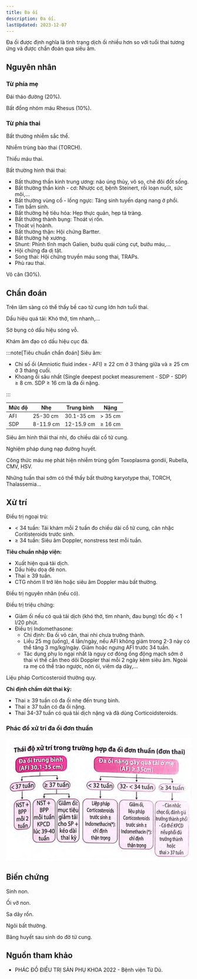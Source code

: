 ```yaml
---
title: Đa ối
description: Đa ối.
lastUpdated: 2023-12-07
---
```


Đa ối được định nghĩa là tình trạng dịch ối nhiều hơn so với tuổi thai tương ứng và được chẩn đoán qua siêu âm.

## Nguyên nhân

### Từ phía mẹ

Đái tháo đường (20%).

Bất đồng nhóm máu Rhesus (10%).

### Từ phía thai

Bất thường nhiễm sắc thể.

Nhiễm trùng bào thai (TORCH).

Thiếu máu thai.

Bất thường hình thái thai:

- Bất thường thần kinh trung ương: não úng thủy, vô sọ, chẻ đôi đốt sống.
- Bất thường thần kinh - cơ: Nhược cơ, bệnh Steinert, rối loạn nuốt, sức môi,...
- Bất thường vùng cổ - lồng ngực: Tăng sinh tuyến dạng nang ở phổi.
- Tim bẩm sinh.
- Bất thường hệ tiêu hóa: Hẹp thực quản, hẹp tá tràng.
- Bất thường thành bụng: Thoát vị rốn.
- Thoát vị hoành.
- Bất thường thận: Hội chứng Bartter.
- Bất thường hệ xương.
- Shunt: Phình tĩnh mạch Galien, bướu quái cùng cụt, bướu máu,...
- Hội chứng đa dị tật.
- Song thai: Hội chứng truyền máu song thai, TRAPs.
- Phù rau thai.

Vô căn (30%).

## Chẩn đoán

Trên lâm sàng có thể thấy bề cao tử cung lớn hơn tuổi thai.

Dấu hiệu quá tải: Khó thở, tim nhanh,...

Sờ bụng có dấu hiệu sóng vỗ.

Khám âm đạo có dấu hiệu cục đá.

:::note[Tiêu chuẩn chẩn đoán]
Siêu âm:

- Chỉ số ối (Amniotic fluid index - AFI) &ge; 22 cm ở 3 tháng giữa và &ge; 25 cm ở 3 tháng cuối.
- Khoang ối sâu nhất (Single deepest pocket measurement - SDP - SDP) &ge; 8 cm. SDP &ge; 16 cm là đa ối nặng.

:::

| Mức độ | Nhẹ       | Trung bình | Nặng       |
| ------ | --------- | ---------- | ---------- |
| AFI    | 25-30 cm  | 30.1-35 cm | > 35 cm    |
| SDP    | 8-11.9 cm | 12-15.9 cm | &ge; 16 cm |

Siêu âm hình thái thai nhi, đo chiều dài cổ tử cung.

Nghiệm pháp dung nạp đường huyết.

Công thức máu mẹ phát hiện nhiễm trùng gồm Toxoplasma gondii, Rubella, CMV, HSV.

Những tuần thai sớm có thể thấy bất thường karyotype thai, TORCH, Thalassemia...

## Xử trí

Điều trị ngoại trú:

- < 34 tuần: Tái khám mỗi 2 tuần đo chiều dài cổ tử cung, cân nhặc Coritisteroids trước sinh.
- &ge; 34 tuần: Siêu âm Doppler, nonstress test mỗi tuần.

**Tiêu chuẩn nhập viện:**

- Xuất hiện quá tải dịch.
- Dấu hiệu dọa đẻ non.
- Thai &ge; 39 tuần.
- CTG nhóm II trở lên hoặc siêu âm Doppler màu bất thường.

Điều trị nguyên nhân (nếu có).

Điều trị triệu chứng:

- Giảm ối nếu có quá tải dịch (khó thở, tim nhanh, đau bụng) tốc độ < 1 l/20 phút.
- Điều trị Indomethasone:
  - Chỉ định: Đa ối vô căn, thai nhi chưa trưởng thành.
  - Liều 25 mg (uống), 4 lần/ngày, nếu AFI không giảm trong 2-3 này có thể tăng 3 mg/kg/ngày. Giảm hoặc ngưng AFI trước 34 tuần.
  - Tác dụng phụ lo ngại nhất là nguy cơ đóng ống động mạch sớm ở thai vì thế cần theo dõi Doppler thai mỗi 2 ngày kèm siêu âm. Ngoài ra mẹ có thể trào ngược, nôn ói, viêm dạ dày,...

Liệu pháp Corticosteroid thường quy.

**Chỉ định chấm dứt thai kỳ:**

- Thai &ge; 39 tuần có đa ối nhẹ đến trung bình.
- Thai &ge; 37 tuần có đa ối nặng.
- Thai 34-37 tuần có quá tải dịch nặng và đã dùng Corticoidsteroids.

### Phác đồ xử trí đa ối đơn thuần

![Phác đồ xử trí đa ối đơn thuần](../../../assets/san-khoa/da-oi/phac-do-da-oi-don-thuan.png)

## Biến chứng

Sinh non.

Ối vỡ non.

Sa dây rốn.

Ngôi bất thường.

Băng huyết sau sinh do đờ tử cung.

## Nguồn tham khảo

- PHÁC ĐỒ ĐIỀU TRỊ SẢN PHỤ KHOA 2022 - Bệnh viện Từ Dũ.
